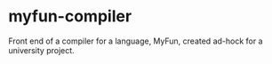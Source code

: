 # myfun-compiler
Front end of a compiler for a language, MyFun, created ad-hock for a university project.
